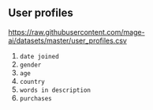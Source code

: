 ## User profiles

https://raw.githubusercontent.com/mage-ai/datasets/master/user_profiles.csv

1. `date joined`
1. `gender`
1. `age`
1. `country`
1. `words in description`
1. `purchases`